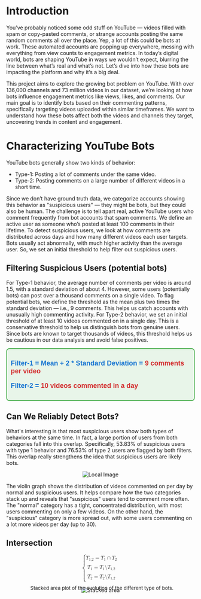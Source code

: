 # Introduction
You’ve probably noticed some odd stuff on YouTube — videos filled with spam or copy-pasted comments, or strange accounts posting the same random comments all over the place. Yep, a lot of this could be bots at work. These automated accounts are popping up everywhere, messing with everything from view counts to engagement metrics. In today’s digital world, bots are shaping YouTube in ways we wouldn’t expect, blurring the line between what’s real and what’s not. Let’s dive into how these bots are impacting the platform and why it’s a big deal.

This project aims to explore the growing bot problem on YouTube. With over 136,000 channels and 73 million videos in our dataset, we’re looking at how bots influence engagement metrics like views, likes, and comments. Our main goal is to identify bots based on their commenting patterns, specifically targeting videos uploaded within similar timeframes. We want to understand how these bots affect both the videos and channels they target, uncovering trends in content and engagement.

# Characterizing YouTube Bots
YouTube bots generally show two kinds of behavior:
- Type-1: Posting a lot of comments under the same video.
- Type-2: Posting comments on a large number of different videos in a short time.

Since we don’t have ground truth data, we categorize accounts showing this behavior as "suspicious users" — they might be bots, but they could also be human. The challenge is to tell apart real, active YouTube users who comment frequently from bot accounts that spam comments. We define an active user as someone who’s posted at least 100 comments in their lifetime. To detect suspicious users, we look at how comments are distributed across days and how many different videos each user targets. Bots usually act abnormally, with much higher activity than the average user. So, we set an initial threshold to help filter out suspicious users.

## Filtering Suspicious Users (potential bots)
For Type-1 behavior, the average number of comments per video is around 1.5, with a standard deviation of about 4. However, some users (potentially bots) can post over a thousand comments on a single video. To flag potential bots, we define the threshold as the mean plus two times the standard deviation — i.e., 9 comments. This helps us catch accounts with unusually high commenting activity. For Type-2 behavior, we set an initial threshold of at least 10 videos commented on in a single day. This is a conservative threshold to help us distinguish bots from genuine users. Since bots are known to target thousands of videos, this threshold helps us be cautious in our data analysis and avoid false positives.

<div style="border: 2px solid #4CAF50; padding: 10px; background-color: #e8f5e9; border-radius: 8px; font-family: Arial, sans-serif;">
  <div style="font-size: 18px; color: #1976d2;">
     <p style="font-size: 18px; font-weight: bold;">Filter-1 = Mean + 2 * Standard Deviation = <span style="color: #d32f2f;">9 comments per video</span></p>
     <p style="font-size: 18px; font-weight: bold;">Filter-2 = <span style="color: #d32f2f;">10 videos commented in a day</span></p>
  </div>
</div>

## Can We Reliably Detect Bots?
What's interesting is that most suspicious users show both types of behaviors at the same time. In fact, a large portion of users from both categories fall into this overlap. Specifically, 53.83% of suspicious users with type 1 behavior and 76.53% of type 2 users are flagged by both filters. This overlap really strengthens the idea that suspicious users are likely bots.

<div style="text-align: center;">
  <img src="{{ site.baseurl }}/assets/data/introduction/violin.png" alt="Local Image">
</div>

The violin graph shows the distribution of videos commented on per day by normal and suspicious users. It helps compare how the two categories stack up and reveals that "suspicious" users tend to comment more often. The "normal" category has a tight, concentrated distribution, with most users commenting on only a few videos. On the other hand, the "suspicious" category is more spread out, with some users commenting on a lot more videos per day (up to 30).

## Intersection


<math display="block" class="tml-display" style="display:block math;">
  <mrow>
    <mo fence="true" form="prefix">{</mo>
    <mtable displaystyle="true" columnalign="right left">
      <mtr>
        <mtd class="tml-right" style="padding:0.7ex 0em 0.7ex 0em;">
          <mrow></mrow>
        </mtd>
        <mtd class="tml-left" style="padding:0.7ex 0em 0.7ex 0em;">
          <mrow>
            <msub>
              <mi>T</mi>
              <mn>1,2</mn>
            </msub>
            <mo>=</mo>
            <msub>
              <mi>T</mi>
              <mn>1</mn>
            </msub>
            <mo>∩</mo>
            <msub>
              <mi>T</mi>
              <mn>2</mn>
            </msub>
          </mrow>
        </mtd>
      </mtr>
      <mtr>
        <mtd class="tml-right" style="padding:0.7ex 0em 0.7ex 0em;">
          <mrow></mrow>
        </mtd>
        <mtd class="tml-left" style="padding:0.7ex 0em 0.7ex 0em;">
          <mrow>
            <msub>
              <menclose notation="top" class="tml-overline">
                <mi>T</mi>
              </menclose>
              <mn>1</mn>
            </msub>
            <mo>=</mo>
            <msub>
              <mi>T</mi>
              <mn>1</mn>
            </msub>
            <mi>\</mi>
            <msub>
              <mi>T</mi>
              <mn>1,2</mn>
            </msub>
          </mrow>
        </mtd>
      </mtr>
      <mtr>
        <mtd class="tml-right" style="padding:0.7ex 0em 0.7ex 0em;">
          <mrow></mrow>
        </mtd>
        <mtd class="tml-left" style="padding:0.7ex 0em 0.7ex 0em;">
          <mrow>
            <msub>
              <menclose notation="top" class="tml-overline">
                <mi>T</mi>
              </menclose>
              <mn>2</mn>
            </msub>
            <mo>=</mo>
            <msub>
              <mi>T</mi>
              <mn>2</mn>
            </msub>
            <mi>\</mi>
            <msub>
              <mi>T</mi>
              <mn>1,2</mn>
            </msub>
          </mrow>
        </mtd>
      </mtr>
    </mtable>
    <mo fence="true" form="postfix"></mo>
  </mrow>
</math>


<div style="text-align: center;">
<figure>
  <img src="{{ site.baseurl }}/assets/data/introduction/different_types_of_bots.svg" alt="Stacked area" class='center'>
  <center>
  <figcaption>
  <p style="margin-top:-0.6cm;margin-left:0.2cm;">
    <font size=2> Stacked area plot of the evolution of the different type of bots.</font>
  </p>
  </figcaption>
  </center>
</figure>
</div>